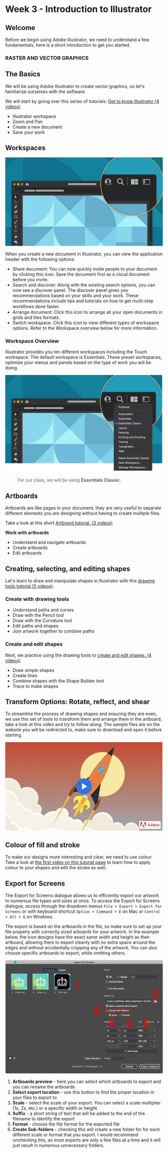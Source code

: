 # Week 3 - Introduction to Illustrator

## Welcome

Before we begin using Adobe Illustrator, we need to understand a few fundamentals, here is a short introduction to get you started.

### RASTER AND VECTOR GRAPHICS

<YouTube
  title="Raster and vector graphics"
  url="https://www.youtube.com/embed/p2thSkOa_Xg"
/>

## The Basics

We will be using Adobe Illustrator to create vector graphics, so let's familiarize ourselves with the software.

We will start by going over this series of tutorials: [Get to know Illustrator (4 videos)](https://helpx.adobe.com/ca/illustrator/how-to/ai-basics-fundamentals.html)

- Illustrator workspace
- Zoom and Pan
- Create a new document
- Save your work

## Workspaces

![Workspace](./workspace.png)

When you create a new document in Illustrator, you can view the application header with the following options:

- Share document: You can now quickly invite people to your document by clicking this icon. Save the document first as a cloud document before you invite.
- Search and discover: Along with the existing search options, you can now see a discover panel. The discover panel gives you recommendations based on your skills and your work. These recommendations include tips and tutorials on how to get multi-step workﬂows done faster.
- Arrange document: Click this icon to arrange all your open documents in grids and tiles formats.
- Switch workspace: Click this icon to view different types of workspace options. Refer to the Workspace overview below for more information.

### Workspace Overview

Illustrator provides you ten different workspaces including the Touch workspace. The default workspace is Essentials. These preset workspaces, optimize your menus and panels based on the type of work you will be doing.

![Workspace dropdown](./workspace-expanded.png)

> For our class, we will be using **Essentials Classic.**

## Artboards

Artboards are like pages in your document, they are very useful to separate different elements you are designing without having to create multiple files.

Take a look at this short [Artboard tutorial. (3 videos)](https://helpx.adobe.com/ca/illustrator/how-to/artboards-basics.html)

**Work with artboards**

- Understand and navigate artboards
- Create artboards
- Edit artboards

## Creating, selecting, and editing shapes

Let's learn to draw and manipulate shapes in Illustrator with this [drawing tools tutorial (5 videos)](https://helpx.adobe.com/illustrator/how-to/drawing-tools-basics.html).

### Create with drawing tools

- Understand paths and curves
- Draw with the Pencil tool
- Draw with the Curvature tool
- Edit paths and shapes
- Join artwork together to combine paths

### Create and edit shapes

Next, we practice using the drawing tools to [create and edit shapes. (4 videos)](https://helpx.adobe.com/illustrator/how-to/shapes-basics.html)

- Draw simple shapes
- Create lines
- Combine shapes with the Shape Builder tool
- Trace to make shapes

## Transform Options: Rotate, reflect, and shear

To streamline the process of drawing shapes and ensuring they are even, we use this set of tools to transform them and arrange them in the artboard, take a look at this video and try to follow along. The sample files are on the website you will be redirected to, make sure to download and open it before starting.

[![Adobe tutorials for Transform Options: Rotate, reflect, and shear](./transformArtwork.png)](https://helpx.adobe.com/ca/illustrator/how-to/apply-rotation-and-reflection-in-artwork.html)

## Colour of fill and stroke

To make our designs more interesting and clear, we need to use colour. Take a look at [the first video on this tutorial page](https://helpx.adobe.com/illustrator/how-to/color-basics.html) to learn how to apply colour to your shapes and edit the stroke as well.

## Export for Screens

The Export for Screens dialogue allows us to efficiently export our artwork to numerous file types and sizes at once. To access the Export for Screens dialogue, access through the dropdown menus `File > Export > Export for Screens` or with keyboard shortcut `Option + Command + E` on Mac or `Control + Alt + E` on Windows.

The export is based on the artboards in the file, so make sure to set up your file properly with correctly sized arboards for your artwork. In the example below, the icon designs have the exact same width and height as their artboard, allowing them to export cleanly with no extra space around the edges and without accidentally cropping any of the artwork. You can also choose specific artboards to export, while omitting others.

![Export for screens dialogue](./export-for-screens.jpg)

1. **Artboards preview** - here you can select which artboards to export and you can rename the artboards
2. **Select export location** - use this button to find the proper location in your files to export to
3. **Scale** - select the scale of your export. You can select a scale multiplier (1x, 2x, etc.) or a specific width or height.
4. **Suffix** - a short string of text that will be added to the end of the filename to identify the export
5. **Format** - choose the file format for the exported file
6. **Create Sub-folders** - checking this will create a new folder for for each different scale or format that you export. I would recommend unchecking this, as most exports are only a few files at a time and it will just result in numerous unnecessary folders.

<!-- ## Demo Files

::: tip Files
[Week 3 Tutorial Files Download](https://algonquinlivecom-my.sharepoint.com/:f:/g/personal/bristot_algonquincollege_com/Ehxcr9EXOypKq80JjDptLxABCN8ZCbnoEsqBperuKmImVw?e=0D1saE)
::: -->
